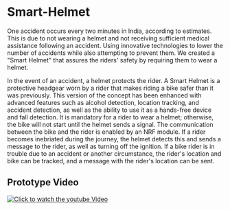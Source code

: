 # Smart-Helmet
  One accident occurs every two minutes in India, according to estimates. This is due to not wearing a helmet and not receiving sufficient medical assistance following an accident. Using innovative technologies to lower the number of accidents while also attempting to prevent them. We created a "Smart Helmet" that assures the riders' safety by requiring them to wear a helmet.
  
  In the event of an accident, a helmet protects the rider. A Smart Helmet is a protective headgear worn by a rider that makes riding a bike safer than it was previously. This version of the concept has been enhanced with advanced features such as alcohol detection, location tracking, and accident detection, as well as the ability to use it as a hands-free device and fall detection. It is mandatory for a rider to wear a helmet; otherwise, the bike will not start until the helmet sends a signal. The communication between the bike and the rider is enabled by an NRF module. If a rider becomes inebriated during the journey, the helmet detects this and sends a message to the rider, as well as turning off the ignition. If a bike rider is in trouble due to an accident or another circumstance, the rider's location and bike can be tracked, and a message with the rider's location can be sent.

## Prototype Video

[![Click to watch the youtube Video](https://img.youtube.com/vi/u1qEwvNrCAc/0.jpg)](https://www.youtube.com/watch?v=u1qEwvNrCAc)
